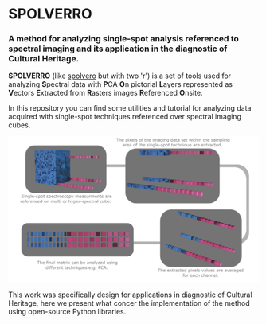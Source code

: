 # SPOLVERRO
### A method for analyzing single-spot analysis referenced to spectral imaging and its application in the diagnostic of Cultural Heritage.

**SPOLVERRO** (like [spolvero](https://it.wikipedia.org/wiki/Spolvero) but with two 'r') is a set of tools used for analyzing **S**pectral data with **P**CA **O**n pictorial **L**ayers represented as **V**ectors **E**xtracted from **R**asters images **R**eferenced **O**nsite.

In this repository you can find some utilities and tutorial for analyzing data acquired with single-spot techniques referenced over spectral imaging cubes.

![Alt text](images/visualabstract.jpg?raw=true "Graphic representation of the method proposed")

This work was specifically design for applications in diagnostic of Cultural Heritage, here we present what concer the implementation of the method using open-source Python libraries. 
